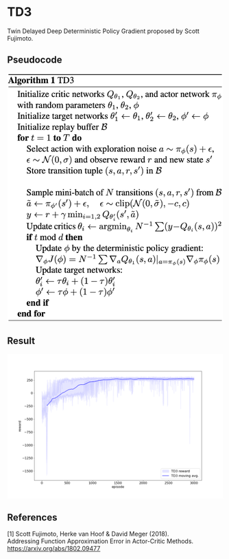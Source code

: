 # TD3

Twin Delayed Deep Deterministic Policy Gradient proposed by Scott Fujimoto.

## Pseudocode

![pseudocode](../../../assets/td3_pseudocode.png)

## Result

![result](assets/result.png)

## References

[1] Scott Fujimoto, Herke van Hoof & David Meger (2018). \
Addressing Function Approximation Error in Actor-Critic Methods. https://arxiv.org/abs/1802.09477